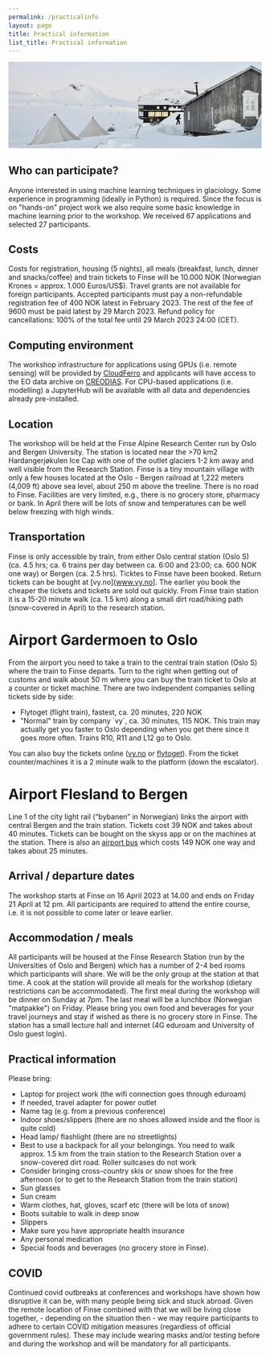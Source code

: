 ```yaml
---
permalink: /practicalinfo
layout: page
title: Practical information
list_title: Practical information
---
```

<img src="https://github.com/Machine-Learning-in-Glaciology-Workshop/Machine-Learning-in-Glaciology-Workshop.github.io/blob/master/assets/imgs/finse2014_0.jpg?raw=true" width="700">


<!---
## Application and participant selection
If you wish to participate in the workshop, please apply [HERE](https://docs.google.com/forms/d/e/1FAIpQLSeFPpADZpmVA0lA4UYs7y8ayQV1PuN6JoWUJBguA7qVk0bpSg/viewform) latest by 9 January 2023. Accepted participants will be informed per email latest in early February 2023. We will announce here when the selection has been made.
-->

## Who can participate?

Anyone interested in using machine learning techniques in glaciology. Some experience in  programming (ideally in Python) is required. Since the focus is on "hands-on" project work we also require some basic knowledge in machine learning prior to the workshop. We received 67 applications and selected 27 participants.

## Costs

Costs for registration, housing (5 nights), all meals (breakfast, lunch, dinner and snacks/coffee) and train tickets to Finse will be 10.000 NOK (Norwegian Krones = approx. 1.000 Euros/US$). Travel grants are not available for foreign participants. Accepted participants must pay a non-refundable registration fee of 400 NOK latest in February 2023. The rest of the fee of 9600 must be paid latest by 29 March 2023. Refund policy for cancellations: 100% of the total fee until 29 March 2023 24:00 (CET).

## Computing environment

The workshop infrastructure for applications using GPUs (i.e. remote sensing) will be provided by [CloudFerro](https://cloudferro.com/en/) and applicants will have access to the EO data archive on [CREODIAS](https://creodias.eu/). For CPU-based applications (i.e. modelling) a JupyterHub will be available with all data and dependencies already pre-installed.

## Location
The workshop will be held at the Finse Alpine Research Center run by Oslo and Bergen University. The station is located near the >70 km2 Hardangerjøkulen Ice Cap with one of the outlet glaciers 1-2 km away and well visible from the Research Station. Finse is a tiny mountain village with only a few houses located at the Oslo - Bergen railroad at 1,222 meters (4,009 ft) above sea level, about 250 m above the treeline. There is no road to Finse. Facilities are very limited, e.g., there is no grocery store, pharmacy or bank. In April there will be lots of snow and temperatures can be well below freezing with high winds.
 
## Transportation
Finse is only accessible by train, from either Oslo central station (Oslo S) (ca. 4.5 hrs; ca. 6 trains per day between ca. 6:00 and 23:00; ca. 600 NOK one way) or Bergen (ca. 2.5 hrs). Ticktes to Finse have been booked. Return tickets can be bought at [vy.no](www.vy.no]. The earlier you book the cheaper the tickets and tickets are sold out quickly. From Finse train station it is a 15-20 minute walk (ca. 1.5 km) along a small dirt road/hiking path (snow-covered in April) to the research station. 
 
# Airport Gardermoen to Oslo
From the airport you need to take a train to the central train station (Oslo S) where the train to Finse departs. Turn to the right when getting out of customs and walk about 50 m where you can buy the train ticket to Oslo at a counter or ticket machine. There are two independent companies selling tickets side by side:
- Flytoget (flight train), fastest, ca. 20 minutes, 220 NOK
- "Normal" train by company ´vy´, ca. 30 minutes, 115 NOK. This train may actually get you faster to Oslo depending when you get there since it goes more often. Trains R10, R11 and L12 go to Oslo.
 
You can also buy the tickets online ([vy.no](www.vy.no) or [flytoget](https://flytoget.no/en/)). From the ticket counter/machines it is a 2 minute walk to the platform (down the escalator).
 
# Airport Flesland to Bergen
Line 1 of the city light rail (“bybanen” in Norwegian) links the airport with central Bergen and the train station. Tickets cost 39 NOK and takes about 40 minutes. Tickets can be bought on the skyss app or on the machines at the station. There is also an [airport bus](flybussen.no) which costs 149 NOK one way and takes about 25 minutes. 

## Arrival / departure dates
The workshop starts at Finse on 16 April 2023 at 14.00 and ends on Friday 21 April at 12 pm. All participants are required to attend the entire course, i.e. it is not possible to come later or leave earlier.

## Accommodation / meals
All participants will be housed at the Finse Research Station (run by the Universities of Oslo and Bergen) which has a number of 2-4 bed rooms which participants will share. We will be the only group at the station at that time. A cook at the station will provide all meals for the workshop (dietary restrictions can be accommodated). 
The first meal during the workshop will be dinner on Sunday at 7pm. The last meal will be a lunchbox (Norwegian "matpakke") on Friday. Please bring you own food and beverages for your travel journeys and stay if wished as there is no grocery store in Finse. The station has a small lecture hall and internet (4G eduroam and University of Oslo guest login). 
 
## Practical information

Please bring:

- Laptop for project work (the wifi connection goes through eduroam)
- If needed, travel adapter for power outlet
- Name tag (e.g. from a previous conference)
- Indoor shoes/slippers (there are no shoes allowed inside and the floor is quite cold)
- Head lamp/ flashlight (there are no streetlights)
- Best to use a backpack for all your belongings. You need to walk approx. 1.5 km from the train station to the Research Station over a snow-covered dirt road. Roller suitcases do not work
- Consider bringing cross-country skis or snow shoes for the free afternoon (or to get to the Research Station from the train station)
- Sun glasses
- Sun cream
- Warm clothes, hat, gloves, scarf etc (there will be lots of snow)
- Boots suitable to walk in deep snow
- Slippers
- Make sure you have appropriate health insurance
- Any personal medication
- Special foods and beverages (no grocery store in Finse).

## COVID
Continued covid outbreaks at conferences and workshops have shown how disruptive it can be, with many people being sick and stuck abroad. Given the remote location of Finse combined with that we will be living close together, - depending on the situation then - we may require participants to adhere to certain COVID mitigation measures (regardless of official government rules). These may include wearing masks and/or testing before and during the workshop and will be mandatory for all participants.
